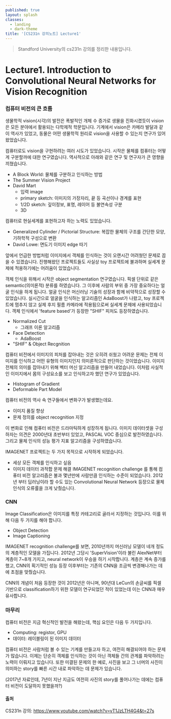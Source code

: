 ```yaml
---
published: true
layout: splash
classes:
  - landing
  - dark-theme
title: '[CS231n 강의노트] Lecture1'
---
```



> Standford University의 cs231n 강의를 정리한 내용입니다.

# Lecture1. Introduction to Convolutional Neural Networks for Vision Recognition

### 컴퓨터 비전의 큰 흐름
 생물학적 vision(시각)의 발전은 폭발적인 개체 수 증가로 생물을 진화시켰듯이 vision은 모든 분야에서 활용되는 다학제적 학문입니다. 기계에서 vision은 카메라 발달과 같이 역사가 있었고, 동물은 어떤 생물학적 원리로 vision을 사용할 수 있는지 연구가 있어 왔었습니다. 
 
 컴퓨터로도 vision을 구현하려는 여러 시도가 있었습니다. 시작은 물체를 컴퓨터는 어떻게 구분할까에 대한 연구였습니다. 역사적으로 아래와 같은 연구 및 연구자가 큰 영향을 끼쳤습니다.
- A Block World: 물체를 구분하고 인식하는 방법
- The Summer Vision Project
- David Mart
	- 입력 image
    - primary sketch: 이미지의 가장자리, 끝 등 곡선이나 경계를 표현
    - 1/2D sketch: 깊이정보, 표명, 레이어 등 불연속성 구분
    - 3D
    
 컴퓨터로 현실세계를 표현하고자 하는 노력도 있었습니다.
- Generalized Cylinder / Pictorial Structure: 복잡한 물체의 구조를 간단한 모양, 기하학적 구성으로 변환
- David Lowe: 면도기 이미지 edge 따기

 앞에서 언급한 방법처럼 이미지에서 객체를 인식하는 것이 오랜시간 어려웠던 문제로 꼽을 수 있겠습니다. 진행해왔던 프로젝트들도 사실상 toy 프로젝트에 불과하며 실세계 문제에 적용하기에는 어려움이 있었습니다. 
 
 객체 인식을 위해서 시작은 object segmentation 연구였습니다. 픽셀 단위로 같은 semantic(의미론적) 분류를 하였습니다. 그 이후에 사람의 부위 중 가장 중요하다는 얼굴 인식을 하게 됩니다. 얼굴 인식은 머신러닝 기술의 성장과 함께 비약적으로 성장할 수 있었습니다. 실시간으로 얼굴을 인식하는 알고리즘인 AdaBoost가 나왔고, toy 프로젝트에 멈추지 않고 실제 후지 필름 카메라에 적용됨으로써 실세계 문제에 사용되었습니다. 객체 인식에서 'feature based'가 등장한 "SHIF" 피처도 등장하였습니다. 
- Normalized Cut
	- 그래프 이론 알고리즘
- Face Detection    
	- AdaBoost
- "SHIF" & Object Recgnition
    
 컴퓨터 비전에서 이미지의 피처를 잡아내는 것은 오히려 쉬웠고 어려운 문제는 전체 이미지를 인식하고 어떤 유형의 이미지인지 의미론적으로 판단하는 것이었습니다. 이미지 전체의 의미를 잡아내기 위해 벡터 머신 알고리즘을 만들어 내었습니다. 이처럼 사실적인 이미지에서 몸의 구성요소를 보고 인식하고자 했던 연구가 있었습니다.
- Histogram of Gradient
- Deformable Part Model

 컴퓨터 비전의 역사 속 연구들에서 변화구가 발생했는데요.
- 이미지 품질 향상 
- 문제 정의를 object recognition 지정
 
 이 변화로 인해 컴퓨터 비전은 드라마틱하게 성장하게 됩니다. 이미지 데이터셋을 구성하자는 의견은 2000년대 초반부터 있었고, PASCAL VOC 중심으로 발전하였습니다. 그리고 물체 인식의 성능 평가 지표 알고리즘을 구성하였습니다. 
 
 IMAGENET 프로젝트는 두 가지 목적으로 시작하게 되었습니다.
- 세상 모든 객체를 인식하고 싶음
- 이미지 데이터 과적합 문제 해결
 IMAGENET recognition challenge 를 통해 컴퓨터 비전 알고리즘은 불과 몇년만에 사람만큼 인식하는 수준이 되었습니다. 2012년 부터 딥러닝이라 할 수도 있는 Convolutional Neural Network 등장으로 물체 인식의 오류률을 크게 낮췄습니다.

### CNN
 Image Classification은 이미지를 특정 카테고리로 골라서 지정하는 것입니다. 이를 위해 다음 두 가지를 해야 합니다.
- Object Detection
- Image Captioning

 IMAGENET recognition challenge를 보면, 2010년까지 머신러닝 모델이 네개 정도의 계층적인 모델을 가집니다. 2012년 그당시 'SuperVision'이라 불린 AlexNet부터 계층이 7~8개 가지고, neural network이 우승을 하기 시작합니다. 계층은 계속 증가를 했고, CNN의 획기적인 성능 등장 이후부터는 기존의 CNN을 조금씩 변경해나가는 데에 초점을 맞췄습니다.
 
 CNN의 개념이 처음 등장한 것이 2012년은 아니며, 90년대 LeCun의 손글씨를 픽셀 기반으로 classification하기 위한 모델이 연구되었던 적이 있었는데 이는 CNN과 매우 유사합니다.
 
### 마무리
 컴퓨터 비전은 지금 혁신적인 발전을 해왔는데, 핵심 요인은 다음 두 가지입니다.
- Computing: registor, GPU
- 데이터: 레이블링이 된 이미지 데이터

 컴퓨터 비전은 사람처럼 볼 수 있는 기계를 만들고자 하고, 여전히 해결되어야 하는 문제가 많습니다. 이제는 단순히 객체를 인식하는 것이 아닌 객체들 간의 관계를 파악하려는 노력이 이뤄지고 있습니다. 또한 미결된 문제의 한 예로, 사진을 보고 그 너머의 사진이 의미하는 story를 빠른 시간 내로 파악하는 데 문제가 있습니다.
 
(2017년 자료인데, 7년이 지난 지금도 여전히 사진의 story를 풀어나가는 데에는 컴퓨터 비전이 도달하지 못했을까?)
 
 
#### 출처
CS231n 강의: https://www.youtube.com/watch?v=vT1JzLTH4G4&t=27s

